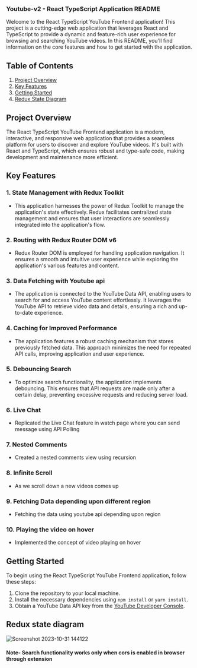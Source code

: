 ### Youtube-v2 -  React TypeScript Application README

Welcome to the React TypeScript YouTube Frontend application! This project is a cutting-edge web application that leverages React and TypeScript to provide a dynamic and feature-rich user experience for browsing and searching YouTube videos. In this README, you'll find information on the core features and how to get started with the application.

## Table of Contents

1. [Project Overview](#project-overview)
2. [Key Features](#key-features)
3. [Getting Started](#getting-started)
4. [Redux State Diagram](#redux-state-diagram) 
 

## Project Overview

The React TypeScript YouTube Frontend application is a modern, interactive, and responsive web application that provides a seamless platform for users to discover and explore YouTube videos. It's built with React and TypeScript, which ensures robust and type-safe code, making development and maintenance more efficient.

## Key Features

### 1. State Management with Redux Toolkit

- This application harnesses the power of Redux Toolkit to manage the application's state effectively. Redux facilitates centralized state management and ensures that user interactions are seamlessly integrated into the application's flow.

### 2. Routing with Redux Router DOM v6

- Redux Router DOM is employed for handling application navigation. It ensures a smooth and intuitive user experience while exploring the application's various features and content.

### 3. Data Fetching with Youtube api

- The application is connected to the YouTube Data API, enabling users to search for and access YouTube content effortlessly. It leverages the YouTube API to retrieve video data and details, ensuring a rich and up-to-date experience.

### 4. Caching for Improved Performance

- The application features a robust caching mechanism that stores previously fetched data. This approach minimizes the need for repeated API calls, improving application and user experience.

### 5. Debouncing Search

- To optimize search functionality, the application implements debouncing. This ensures that API requests are made only after a certain delay, preventing excessive requests and reducing server load.

### 6. Live Chat
- Replicated the Live Chat feature in watch page where you can send message using API Polling

### 7. Nested Comments
- Created a nested comments view using recursion

### 8. Infinite Scroll
- As we scroll down a new videos comes up

### 9. Fetching Data depending upon different region
- Fetching the data using youtube api depending upon region

### 10. Playing the video on hover
- Implemented the concept of video playing on hover

## Getting Started

To begin using the React TypeScript YouTube Frontend application, follow these steps:

1. Clone the repository to your local machine.
2. Install the necessary dependencies using `npm install` or `yarn install`.
3. Obtain a YouTube Data API key from the [YouTube Developer Console](https://console.developers.google.com/).

## Redux state diagram
![Screenshot 2023-10-31 144122](https://github.com/Jatin123lodhi/Youtube-v2/assets/90623311/e292868d-1f9b-4cd4-bbc1-7708545e915e) 

#### Note- Search functionality works only when cors is enabled in browser through extension